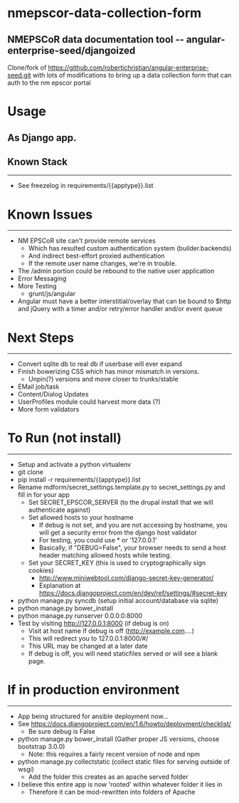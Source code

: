 nmepscor-data-collection-form
=============================

## NMEPSCoR data documentation tool -- angular-enterprise-seed/djangoized

Clone/fork of  https://github.com/robertjchristian/angular-enterprise-seed.git with lots of modifications to bring up a data collection form
that can auth to the nm epscor portal

# Usage

## As Django app.

## Known Stack

***

* See freezelog in requirements/{{apptype}}.list

# Known Issues

***

* NM EPSCoR site can't provide remote services
  - Which has resulted custom authentication system (builder.backends)
  - And indirect best-effort proxied authentication
  - If the remote user name changes, we're in trouble.
* The /admin portion could be rebound to the native user application
* Error Messaging
* More Testing
  - grunt/js/angular
* Angular must have a better interstitial/overlay that can be bound to $http
  and jQuery with a timer and/or retry/error handler and/or event queue

# Next Steps

***
* Convert sqlite db to real db if userbase will ever expand
* Finish bowerizing CSS which has minor mismatch in versions.
  - Unpin(?) versions and move closer to trunks/stable
* EMail job/task
* Content/Dialog Updates
* UserProfiles module could harvest more data (?)
* More form validators


# To Run (not install)

***
* Setup and activate a python virtualenv
* git clone
* pip install -r requirements/{{apptype}}.list
* Rename mdform/secret_settings.template.py to secret_settings.py and fill in for your app
  - Set SECRET_EPSCOR_SERVER (to the drupal install that we will authenticate against)
  - Set allowed hosts to your hostname
    - If debug is not set, and you are not accessing by hostname, you will get a security error from the django host validator
    - For testing, you could use * or '127.0.0.1' 
    - Basically, if "DEBUG=False", your browser needs to send a host header matching allowed hosts while testing.
  - Set your SECRET_KEY (this is used to cryptographically sign cookies)
    - http://www.miniwebtool.com/django-secret-key-generator/
    - Explanation at https://docs.djangoproject.com/en/dev/ref/settings/#secret-key
* python manage.py syncdb (setup initial account/database via sqlite)
* python manage.py bower_install
* python manage.py runserver 0.0.0.0:8000
* Test by visiting http://127.0.0.1:8000 (if debug is on)
  - Visit at host name if debug is off (http://example.com....)
  - This will redirect you to 127.0.0.1:8000/#/
  - This URL may be changed at a later date
  - If debug is off, you will need staticfiles served or will see a blank page.

# If in production environment

***
* App being structured for ansible deployment now...
* See https://docs.djangoproject.com/en/1.6/howto/deployment/checklist/
  - Be sure debug is False
* python manage.py bower_install (Gather proper JS versions, choose bootstrap 3.0.0)
  - Note: this requires a fairly recent version of node and npm
* python manage.py collectstatic (collect static files for serving outside of wsgi)
  - Add the folder this creates as an apache served folder
* I believe this entire app is now 'rooted' within whatever folder it lies in
  - Therefore it can be mod-rewritten into folders of Apache

